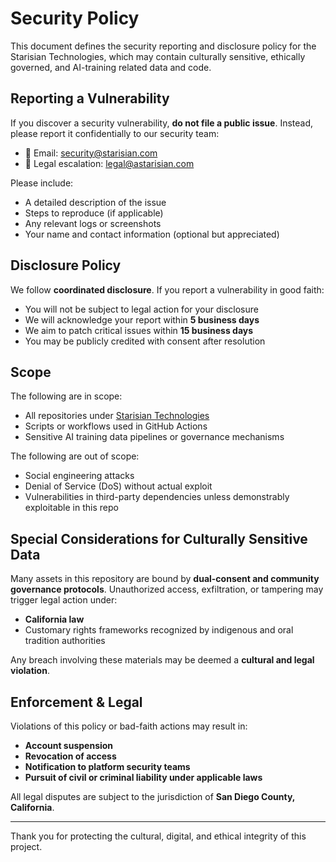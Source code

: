 # Security Policy

This document defines the security reporting and disclosure policy for the Starisian Technologies, which may contain culturally sensitive, ethically governed, and AI-training related data and code.

## Reporting a Vulnerability

If you discover a security vulnerability, **do not file a public issue**. Instead, please report it confidentially to our security team:

- 📧 Email: [security@starisian.com](mailto:security@starisian.com)
- 📧 Legal escalation: [legal@astarisian.com](mailto:legal@sstarisian.com)

Please include:

- A detailed description of the issue
- Steps to reproduce (if applicable)
- Any relevant logs or screenshots
- Your name and contact information (optional but appreciated)

## Disclosure Policy

We follow **coordinated disclosure**. If you report a vulnerability in good faith:

- You will not be subject to legal action for your disclosure
- We will acknowledge your report within **5 business days**
- We aim to patch critical issues within **15 business days**
- You may be publicly credited with consent after resolution

## Scope

The following are in scope:

- All repositories under [Starisian Technologies](https://github.com/starisian-technologies)
- Scripts or workflows used in GitHub Actions
- Sensitive AI training data pipelines or governance mechanisms

The following are out of scope:

- Social engineering attacks
- Denial of Service (DoS) without actual exploit
- Vulnerabilities in third-party dependencies unless demonstrably exploitable in this repo

## Special Considerations for Culturally Sensitive Data

Many assets in this repository are bound by **dual-consent and community governance protocols**. Unauthorized access, exfiltration, or tampering may trigger legal action under:

- **California law**
- Customary rights frameworks recognized by indigenous and oral tradition authorities

Any breach involving these materials may be deemed a **cultural and legal violation**.

## Enforcement & Legal

Violations of this policy or bad-faith actions may result in:

- **Account suspension**
- **Revocation of access**
- **Notification to platform security teams**
- **Pursuit of civil or criminal liability under applicable laws**

All legal disputes are subject to the jurisdiction of **San Diego County, California**.

---

Thank you for protecting the cultural, digital, and ethical integrity of this project.
